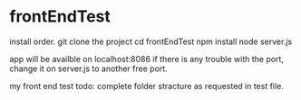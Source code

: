 # frontEndTest
install order.
git clone the project
cd frontEndTest
npm install
node server.js

app will be availble on localhost:8086
if there is any trouble with the port, change it on server.js to another free port.


my front end test
todo:
complete folder stracture as requested in test file.
